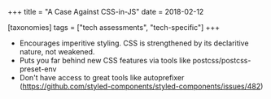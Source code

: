 +++
title = "A Case Against CSS-in-JS"
date = 2018-02-12

[taxonomies]
tags = ["tech assessments", "tech-specific"]
+++

- Encourages imperitive styling. CSS is strengthened by its declaritive nature, not weakened.
- Puts you far behind new CSS features via tools like postcss/postcss-preset-env
- Don't have access to great tools like autoprefixer (https://github.com/styled-components/styled-components/issues/482)
